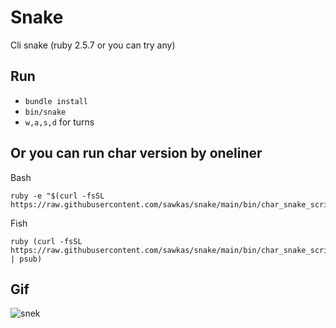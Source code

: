 # Snake

Cli snake (ruby 2.5.7 or you can try any)

## Run
* ```bundle install```
* ```bin/snake```
* ```w,a,s,d``` for turns

## Or you can run char version by oneliner
Bash
```
ruby -e "$(curl -fsSL https://raw.githubusercontent.com/sawkas/snake/main/bin/char_snake_script)"
```
Fish
```
ruby (curl -fsSL https://raw.githubusercontent.com/sawkas/snake/main/bin/char_snake_script | psub)
```

## Gif
![snek](https://user-images.githubusercontent.com/17087260/146684533-42d37602-b607-4468-bc74-07baca65748c.gif)
